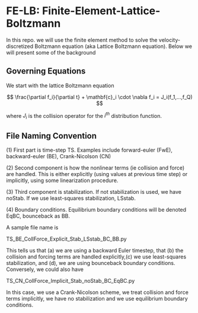 # FE-LB: Finite-Element-Lattice-Boltzmann

In this repo. we will use the finite element method to solve the velocity-discretized Boltzmann equation (aka Lattice Boltzmann equation).
Below we will present some of the background

## Governing Equations 

We start with the lattice Boltzmann equation

$$ \frac{\partial f_i}{\partial t} + \mathbf{c}_i \cdot \nabla f_i = J_i(f_1,...,f_Q) $$

where $J_i$ is the collision operator for the $i^{th}$ distribution function.

## File Naming Convention

(1) First part is time-step TS. Examples include forward-euler (FwE),
backward-euler (BE), Crank-Nicolson (CN) 

(2) Second component is how the nonlinear terms (ie collision and force)
are handled. This is either explicitly (using values at previous time step)
or implicitly, using some linearization procedure.

(3) Third component is stabilization. If not stabilization is used,
we have noStab. If we use least-squares stabilization, LSstab.

(4) Boundary conditions. Equilibrium boundary conditions will be
denoted EqBC, bounceback as BB.

A sample file name is 

TS_BE_CollForce_Explicit_Stab_LSstab_BC_BB.py

This tells us that (a) we are using a backward Euler timestep, 
that (b) the collision and forcing terms are handled explicitly,(c) we use
 least-squares stabilization, and (d), we are using bounceback
boundary conditions. Conversely, we could also have 

TS_CN_CollForce_Implicit_Stab_noStab_BC_EqBC.py

In this case, we use a Crank-Nicolson scheme, we treat collision 
and force terms implicitly, we have no stabilization and 
we use equilibrium boundary conditions.
